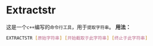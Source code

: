 # Extractstr
这是一个`c++`编写的`命令行工具`，用于`提取字符串`。
**用法：**
```bash
EXTRACTSTR [原始字符串] [开始截取于此字符串] [终止于此字符串]
```
